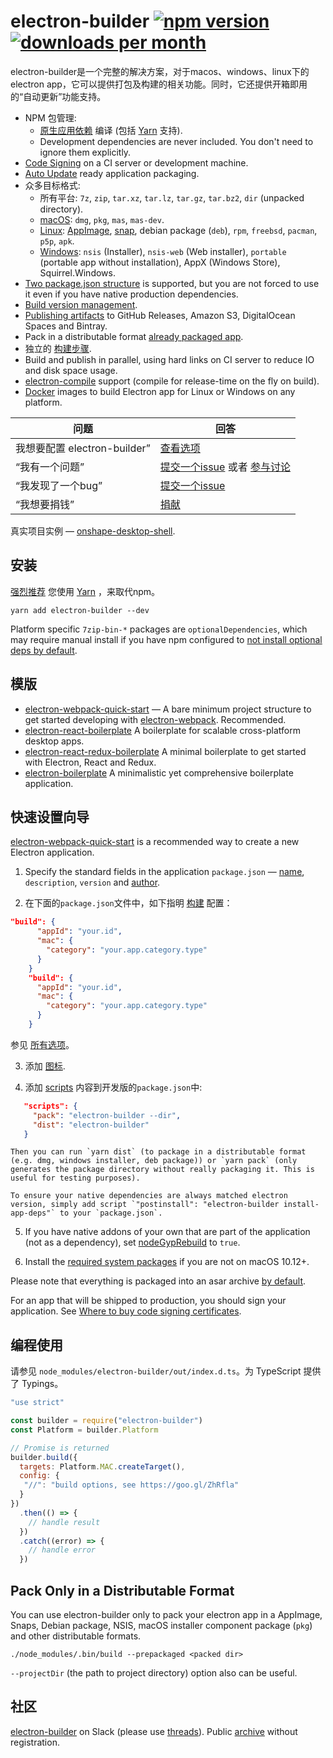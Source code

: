 # electron-builder [![npm version](https://img.shields.io/npm/v/electron-builder.svg?label=latest)](https://yarn.pm/electron-builder) [![downloads per month](https://img.shields.io/npm/dm/electron-builder.svg)](https://yarn.pm/electron-builder)
electron-builder是一个完整的解决方案，对于macos、windows、linux下的electron app，它可以提供打包及构建的相关功能。同时，它还提供开箱即用的“自动更新”功能支持。

* NPM 包管理:
  * [原生应用依赖](https://electron.atom.io/docs/tutorial/using-native-node-modules/) 编译 (包括 [Yarn](http://yarnpkg.com/) 支持).
  * Development dependencies are never included. You don't need to ignore them explicitly.
* [Code Signing](code-signing.md) on a CI server or development machine.
* [Auto Update](auto-update.md) ready application packaging.
* 众多目标格式:
  * 所有平台: `7z`, `zip`, `tar.xz`, `tar.lz`, `tar.gz`, `tar.bz2`, `dir` (unpacked directory).
  * [macOS](configuration/mac.md#MacConfiguration-target): `dmg`, `pkg`, `mas`, `mas-dev`.
  * [Linux](configuration/linux.md#LinuxConfiguration-target): [AppImage](http://appimage.org), [snap](http://snapcraft.io), debian package (`deb`), `rpm`, `freebsd`, `pacman`, `p5p`, `apk`.
  * [Windows](configuration/win.md#WindowsConfiguration-target): `nsis` (Installer), `nsis-web` (Web installer), `portable` (portable app without installation), AppX (Windows Store), Squirrel.Windows.
* [Two package.json structure](tutorials/two-package-structure.md) is supported, but you are not forced to use it even if you have native production dependencies.  
* [Build version management](configuration/configuration.md#build-version-management).
* [Publishing artifacts](/configuration/publish) to GitHub Releases, Amazon S3, DigitalOcean Spaces and Bintray.
* Pack in a distributable format [already packaged app](#pack-only-in-a-distributable-format).
* 独立的 [构建步骤](https://github.com/electron-userland/electron-builder/issues/1102#issuecomment-271845854).
* Build and publish in parallel, using hard links on CI server to reduce IO and disk space usage.
* [electron-compile](https://github.com/electron/electron-compile) support (compile for release-time on the fly on build).
* [Docker](/multi-platform-build#docker) images to build Electron app for Linux or Windows on any platform.

| 问题                      | 回答                                       |
| ----------------------- | ---------------------------------------- |
| 我想要配置 electron-builder” | [查看选项](/configuration/configuration.md)  |
| “我有一个问题”                | [提交一个issue](https://github.com/electron-userland/electron-builder/issues) 或者 [参与讨论](https://slackin.electron.build) |
| “我发现了一个bug”             | [提交一个issue](https://github.com/electron-userland/electron-builder/issues/new) |
| “我想要捐钱”                 | [捐献](/donate.md)                         |

真实项目实例 — [onshape-desktop-shell](https://github.com/develar/onshape-desktop-shell).

## 安装
[强烈推荐](https://github.com/electron-userland/electron-builder/issues/1147#issuecomment-276284477) 您使用 [Yarn](https://yarn.org.cn/) ，来取代npm。

`yarn add electron-builder --dev`

Platform specific `7zip-bin-*` packages are `optionalDependencies`, which may require manual install if you have npm configured to [not install optional deps by default](https://docs.npmjs.com/misc/config#optional).

## 模版

* [electron-webpack-quick-start](https://github.com/electron-userland/electron-webpack-quick-start) — A bare minimum project structure to get started developing with [electron-webpack](https://github.com/electron-userland/electron-webpack). Recommended.
* [electron-react-boilerplate](https://github.com/chentsulin/electron-react-boilerplate) A boilerplate for scalable cross-platform desktop apps.
* [electron-react-redux-boilerplate](https://github.com/jschr/electron-react-redux-boilerplate) A minimal boilerplate to get started with Electron, React and Redux.
* [electron-boilerplate](https://github.com/szwacz/electron-boilerplate) A minimalistic yet comprehensive boilerplate application.

## 快速设置向导

[electron-webpack-quick-start](https://github.com/electron-userland/electron-webpack-quick-start) is a recommended way to create a new Electron application.

1. Specify the standard fields in the application `package.json` — [name](/configuration/configuration.md#Metadata-name), `description`, `version` and [author](https://docs.npmjs.com/files/package.json#people-fields-author-contributors).

2. 在下面的`package.json`文件中，如下指明 [构建](/configuration/configuration.md#configuration) 配置：
```json
"build": {
      "appId": "your.id",
      "mac": {
        "category": "your.app.category.type"
      }
    }
    "build": {
      "appId": "your.id",
      "mac": {
        "category": "your.app.category.type"
      }
    }
```
参见 [所有选项](/configuration/configuration.md#configuration)。

3. 添加 [图标](/icons.md).

4. 添加 [scripts](https://docs.npmjs.com/cli/run-script) 内容到开发版的`package.json`中:
 ```json
    "scripts": {
      "pack": "electron-builder --dir",
      "dist": "electron-builder"
    }
```
    Then you can run `yarn dist` (to package in a distributable format (e.g. dmg, windows installer, deb package)) or `yarn pack` (only generates the package directory without really packaging it. This is useful for testing purposes).

    To ensure your native dependencies are always matched electron version, simply add script `"postinstall": "electron-builder install-app-deps"` to your `package.json`.

5. If you have native addons of your own that are part of the application (not as a dependency), set [nodeGypRebuild](/configuration/configuration#Configuration-nodeGypRebuild) to `true`.

6. Install the [required system packages](/multi-platform-build.md) if you are not on macOS 10.12+.

Please note that everything is packaged into an asar archive [by default](configuration/configuration.md#Configuration-asar).

For an app that will be shipped to production, you should sign your application. See [Where to buy code signing certificates](/code-signing.md#where-to-buy-code-signing-certificate).

## 编程使用
请参见 `node_modules/electron-builder/out/index.d.ts`。为 TypeScript 提供了 Typings。

```js
"use strict"

const builder = require("electron-builder")
const Platform = builder.Platform

// Promise is returned
builder.build({
  targets: Platform.MAC.createTarget(),
  config: {
   "//": "build options, see https://goo.gl/ZhRfla"
  }
})
  .then(() => {
    // handle result
  })
  .catch((error) => {
    // handle error
  })
```

## Pack Only in a Distributable Format

You can use electron-builder only to pack your electron app in a AppImage, Snaps, Debian package, NSIS, macOS installer component package (`pkg`) 
and other distributable formats.

```
./node_modules/.bin/build --prepackaged <packed dir>
```

`--projectDir` (the path to project directory) option also can be useful.

## 社区

[electron-builder](https://slackin.electron.build) on Slack (please use [threads](https://get.slack.help/hc/articles/115000769927-Message-threads)).
Public [archive](http://electron-builder.slackarchive.io) without registration.